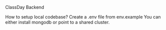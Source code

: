 ClassDay Backend

How to setup local codebase?
Create a .env file from env.example
You can either install mongodb or point to a shared cluster.

